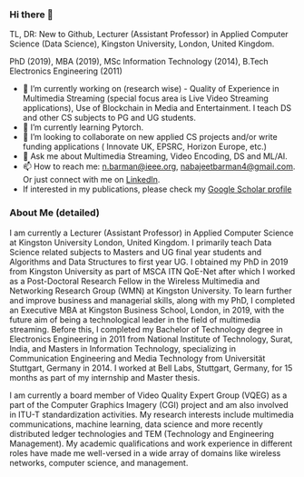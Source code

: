 ### Hi there 👋

TL, DR: New to Github, Lecturer (Assistant Professor) in Applied Computer Science (Data Science), Kingston University, London, United Kingdom.

PhD (2019), MBA (2019), MSc Information Technology (2014), B.Tech Electronics Engineering (2011)

- 🔭 I’m currently working on (research wise) - Quality of Experience in Multimedia Streaming (special focus area is Live Video Streaming applications), Use of Blockchain in Media and Entertainment. I teach DS and other CS subjects to PG and UG students.
- 🌱 I’m currently learning Pytorch.
- 👯 I’m looking to collaborate on new applied CS projects and/or write funding applications ( Innovate UK, EPSRC, Horizon Europe, etc.)
- 💬 Ask me about Multimedia Streaming, Video Encoding, DS and ML/AI.
- 📫 How to reach me: n.barman@ieee.org, nabajeetbarman4@gmail.com. Or just connect with me on [LinkedIn](https://www.linkedin.com/in/nabajeetbarman/).
- If interested in my publications, please check my [Google Scholar profile](https://scholar.google.co.uk/citations?user=69Xj8bEAAAAJ&hl=en)

### About Me (detailed)

I am currently a Lecturer (Assistant Professor) in Applied Computer Science at Kingston University London, United Kingdom. I primarily teach Data Science related subjects to Masters and UG final year students and Algorithms and Data Structures to first year UG. I obtained my PhD in 2019 from Kingston University as part of MSCA ITN QoE-Net after which I worked as a Post-Doctoral Research Fellow in the Wireless Multimedia and Networking Research Group (WMN) at Kingston University. To learn further and improve business and managerial skills, along with my PhD, I completed an Executive MBA at Kingston Business School, London, in 2019, with the future aim of being a technological leader in the field of multimedia streaming. Before this, I completed my Bachelor of Technology degree in Electronics Engineering in 2011 from National Institute of Technology, Surat, India, and Masters in Information Technology, specializing in Communication Engineering and Media Technology from Universität Stuttgart, Germany in 2014. I worked at Bell Labs, Stuttgart, Germany, for 15 months as part of my internship and Master thesis.

I am currently a board member of Video Quality Expert Group (VQEG) as a part of the Computer Graphics Imagery (CGI) project and am also involved in ITU-T standardization activities. My research interests include multimedia communications, machine learning, data science and more recently distributed ledger technologies and TEM (Technology and Engineering Management). My academic qualifications and work experience in different roles have made me well-versed in a wide array of domains like wireless networks, computer science, and management.

